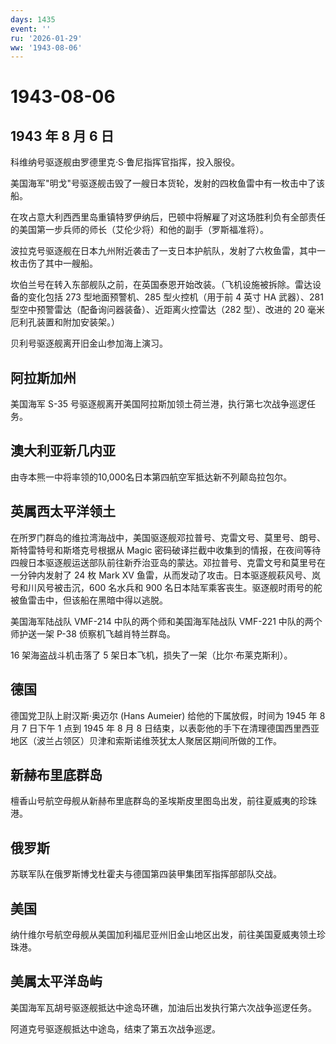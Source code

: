 ```yaml
---
days: 1435
event: ''
ru: '2026-01-29'
ww: '1943-08-06'
---
```


# 1943-08-06

## 1943 年 8 月 6 日

科维纳号驱逐舰由罗德里克·S·鲁尼指挥官指挥，投入服役。

美国海军"明戈"号驱逐舰击毁了一艘日本货轮，发射的四枚鱼雷中有一枚击中了该船。

在攻占意大利西西里岛重镇特罗伊纳后，巴顿中将解雇了对这场胜利负有全部责任的美国第一步兵师的师长（艾伦少将）和他的副手（罗斯福准将）。

波拉克号驱逐舰在日本九州附近袭击了一支日本护航队，发射了六枚鱼雷，其中一枚击伤了其中一艘船。

坎伯兰号在转入东部舰队之前，在英国泰恩开始改装。（飞机设施被拆除。雷达设备的变化包括
273 型地面预警机、285 型火控机（用于前 4 英寸 HA 武器）、281
型空中预警雷达（配备询问器装备）、近距离火控雷达（282 型）、改进的 20
毫米厄利孔装置和附加安装架。）

贝利号驱逐舰离开旧金山参加海上演习。

## 阿拉斯加州

美国海军 S-35
号驱逐舰离开美国阿拉斯加领土荷兰港，执行第七次战争巡逻任务。

## 澳大利亚新几内亚

由寺本熊一中将率领的10,000名日本第四航空军抵达新不列颠岛拉包尔。

## 英属西太平洋领土

在所罗门群岛的维拉湾海战中，美国驱逐舰邓拉普号、克雷文号、莫里号、朗号、斯特雷特号和斯塔克号根据从
Magic
密码破译拦截中收集到的情报，在夜间等待四艘日本驱逐舰运送部队前往新乔治亚岛的蒙达。邓拉普号、克雷文号和莫里号在一分钟内发射了
24 枚 Mark XV
鱼雷，从而发动了攻击。日本驱逐舰萩风号、岚号和川风号被击沉，600 名水兵和
900
名日本陆军乘客丧生。驱逐舰时雨号的舵被鱼雷击中，但该船在黑暗中得以逃脱。

美国海军陆战队 VMF-214 中队的两个师和美国海军陆战队 VMF-221
中队的两个师护送一架 P-38 侦察机飞越肖特兰群岛。

16 架海盗战斗机击落了 5 架日本飞机，损失了一架（比尔·布莱克斯利）。

## 德国

德国党卫队上尉汉斯·奥迈尔 (Hans Aumeier) 给他的下属放假，时间为 1945 年
8 月 7 日下午 1 点到 1945 年 8 月 8
日结束，以表彰他的手下在清理德国西里西亚地区（波兰占领区）贝津和索斯诺维茨犹太人聚居区期间所做的工作。

## 新赫布里底群岛

檀香山号航空母舰从新赫布里底群岛的圣埃斯皮里图岛出发，前往夏威夷的珍珠港。

## 俄罗斯

苏联军队在俄罗斯博戈杜霍夫与德国第四装甲集团军指挥部部队交战。

## 美国

纳什维尔号航空母舰从美国加利福尼亚州旧金山地区出发，前往美国夏威夷领土珍珠港。

## 美属太平洋岛屿

美国海军瓦胡号驱逐舰抵达中途岛环礁，加油后出发执行第六次战争巡逻任务。

阿道克号驱逐舰抵达中途岛，结束了第五次战争巡逻。